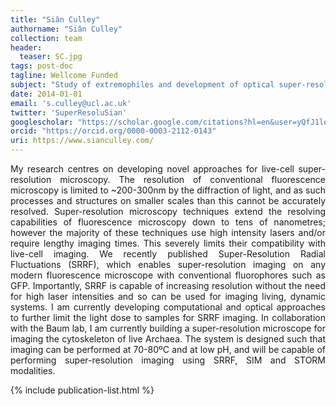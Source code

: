 ```yaml
---
title: "Siân Culley"
authorname: "Siân Culley"
collection: team
header:
  teaser: SC.jpg
tags: post-doc
tagline: Wellcome Funded
subject: "Study of extremophiles and development of optical super-resolution microscopy"
date: 2014-01-01
email: 's.culley@ucl.ac.uk'
twitter: 'SuperResoluSian'
googlescholar: "https://scholar.google.com/citations?hl=en&user=yQfJ1loAAAAJ"
orcid: "https://orcid.org/0000-0003-2112-0143"
uri: https://www.sianculley.com/
---
```


<!-- {::options parse_block_html="true" /} -->

<p align= "justify">
My research centres on developing novel approaches for live-cell super-resolution microscopy. The resolution of conventional fluorescence microscopy is limited to ~200-300nm by the diffraction of light, and as such processes and structures on smaller scales than this cannot be accurately resolved. Super-resolution microscopy techniques extend the resolving capabilities of fluorescence microscopy down to tens of nanometres; however the majority of these techniques use high intensity lasers and/or require lengthy imaging times. This severely limits their compatibility with live-cell imaging. We recently published Super-Resolution Radial Fluctuations (SRRF), which enables super-resolution imaging on any modern fluorescence microscope with conventional fluorophores such as GFP. Importantly, SRRF is capable of increasing resolution without the need for high laser intensities and so can be used for imaging living, dynamic systems. I am currently developing computational and optical approaches to further limit the light dose to samples for SRRF imaging. In collaboration with the Baum lab, I am currently building a super-resolution microscope for imaging the cytoskeleton of live Archaea. The system is designed such that imaging can be performed at 70-80ºC and at low pH, and will be capable of performing super-resolution imaging using SRRF, SIM and STORM modalities.

{% include publication-list.html %}
